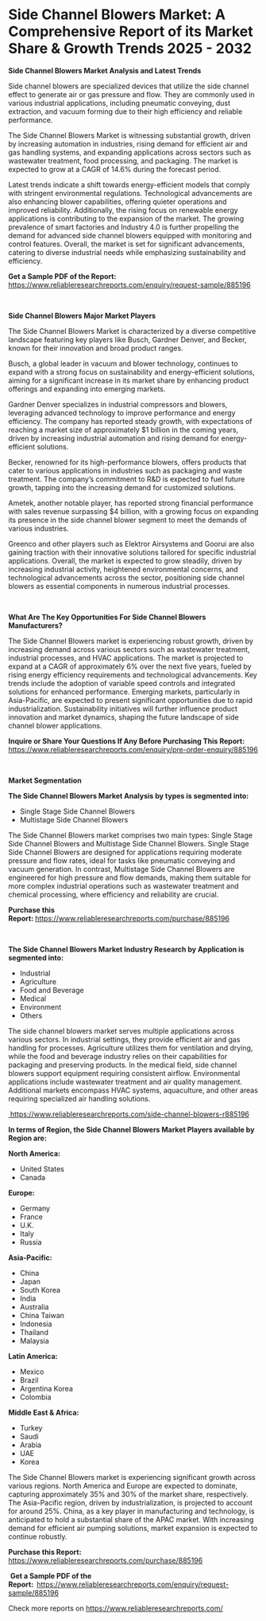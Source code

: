 <p><h1>Side Channel Blowers Market: A Comprehensive Report of its Market Share & Growth Trends 2025 - 2032</h1></p><p><strong>Side Channel Blowers Market Analysis and Latest Trends</strong></p>
<p><p>Side channel blowers are specialized devices that utilize the side channel effect to generate air or gas pressure and flow. They are commonly used in various industrial applications, including pneumatic conveying, dust extraction, and vacuum forming due to their high efficiency and reliable performance. </p><p>The Side Channel Blowers Market is witnessing substantial growth, driven by increasing automation in industries, rising demand for efficient air and gas handling systems, and expanding applications across sectors such as wastewater treatment, food processing, and packaging. The market is expected to grow at a CAGR of 14.6% during the forecast period. </p><p>Latest trends indicate a shift towards energy-efficient models that comply with stringent environmental regulations. Technological advancements are also enhancing blower capabilities, offering quieter operations and improved reliability. Additionally, the rising focus on renewable energy applications is contributing to the expansion of the market. The growing prevalence of smart factories and Industry 4.0 is further propelling the demand for advanced side channel blowers equipped with monitoring and control features. Overall, the market is set for significant advancements, catering to diverse industrial needs while emphasizing sustainability and efficiency.</p></p>
<p><strong>Get a Sample PDF of the Report:&nbsp;</strong> <a href="https://www.reliableresearchreports.com/enquiry/request-sample/885196?utm_campaign=2243&utm_medium=2&utm_source=Github&utm_content=ia&utm_term=10042025&utm_id=side-channel-blowers">https://www.reliableresearchreports.com/enquiry/request-sample/885196</a></p>
<p>&nbsp;</p>
<p><strong>Side Channel Blowers Major Market Players</strong></p>
<p><p>The Side Channel Blowers Market is characterized by a diverse competitive landscape featuring key players like Busch, Gardner Denver, and Becker, known for their innovation and broad product ranges. </p><p>Busch, a global leader in vacuum and blower technology, continues to expand with a strong focus on sustainability and energy-efficient solutions, aiming for a significant increase in its market share by enhancing product offerings and expanding into emerging markets.</p><p>Gardner Denver specializes in industrial compressors and blowers, leveraging advanced technology to improve performance and energy efficiency. The company has reported steady growth, with expectations of reaching a market size of approximately $1 billion in the coming years, driven by increasing industrial automation and rising demand for energy-efficient solutions.</p><p>Becker, renowned for its high-performance blowers, offers products that cater to various applications in industries such as packaging and waste treatment. The company’s commitment to R&D is expected to fuel future growth, tapping into the increasing demand for customized solutions.</p><p>Ametek, another notable player, has reported strong financial performance with sales revenue surpassing $4 billion, with a growing focus on expanding its presence in the side channel blower segment to meet the demands of various industries.</p><p>Greenco and other players such as Elektror Airsystems and Goorui are also gaining traction with their innovative solutions tailored for specific industrial applications. Overall, the market is expected to grow steadily, driven by increasing industrial activity, heightened environmental concerns, and technological advancements across the sector, positioning side channel blowers as essential components in numerous industrial processes.</p></p>
<p>&nbsp;</p>
<p><strong>What Are The Key Opportunities For Side Channel Blowers Manufacturers?</strong></p>
<p><p>The Side Channel Blowers market is experiencing robust growth, driven by increasing demand across various sectors such as wastewater treatment, industrial processes, and HVAC applications. The market is projected to expand at a CAGR of approximately 6% over the next five years, fueled by rising energy efficiency requirements and technological advancements. Key trends include the adoption of variable speed controls and integrated solutions for enhanced performance. Emerging markets, particularly in Asia-Pacific, are expected to present significant opportunities due to rapid industrialization. Sustainability initiatives will further influence product innovation and market dynamics, shaping the future landscape of side channel blower applications.</p></p>
<p><strong>Inquire or Share Your Questions If Any Before Purchasing This Report:</strong> <a href="https://www.reliableresearchreports.com/enquiry/pre-order-enquiry/885196?utm_campaign=2243&utm_medium=2&utm_source=Github&utm_content=ia&utm_term=10042025&utm_id=side-channel-blowers">https://www.reliableresearchreports.com/enquiry/pre-order-enquiry/885196</a></p>
<p>&nbsp;</p>
<p><strong>Market Segmentation</strong></p>
<p><strong>The Side Channel Blowers Market Analysis by types is segmented into:</strong></p>
<p><ul><li>Single Stage Side Channel Blowers</li><li>Multistage Side Channel Blowers</li></ul></p>
<p><p>The Side Channel Blowers market comprises two main types: Single Stage Side Channel Blowers and Multistage Side Channel Blowers. Single Stage Side Channel Blowers are designed for applications requiring moderate pressure and flow rates, ideal for tasks like pneumatic conveying and vacuum generation. In contrast, Multistage Side Channel Blowers are engineered for high pressure and flow demands, making them suitable for more complex industrial operations such as wastewater treatment and chemical processing, where efficiency and reliability are crucial.</p></p>
<p><strong>Purchase this Report:&nbsp;</strong><a href="https://www.reliableresearchreports.com/purchase/885196?utm_campaign=2243&utm_medium=2&utm_source=Github&utm_content=ia&utm_term=10042025&utm_id=side-channel-blowers">https://www.reliableresearchreports.com/purchase/885196</a></p>
<p>&nbsp;</p>
<p><strong>The Side Channel Blowers Market Industry Research by Application is segmented into:</strong></p>
<p><ul><li>Industrial</li><li>Agriculture</li><li>Food and Beverage</li><li>Medical</li><li>Environment</li><li>Others</li></ul></p>
<p><p>The side channel blowers market serves multiple applications across various sectors. In industrial settings, they provide efficient air and gas handling for processes. Agriculture utilizes them for ventilation and drying, while the food and beverage industry relies on their capabilities for packaging and preserving products. In the medical field, side channel blowers support equipment requiring consistent airflow. Environmental applications include wastewater treatment and air quality management. Additional markets encompass HVAC systems, aquaculture, and other areas requiring specialized air handling solutions.</p></p>
<p><a href="https://www.reliableresearchreports.com/side-channel-blowers-r885196?utm_campaign=2243&utm_medium=2&utm_source=Github&utm_content=ia&utm_term=10042025&utm_id=side-channel-blowers">&nbsp;https://www.reliableresearchreports.com/side-channel-blowers-r885196</a></p>
<p><strong>In terms of Region, the Side Channel Blowers Market Players available by Region are:</strong></p>
<p>
    <p> <strong> North America: </strong>
        <ul>
            <li>United States</li>
            <li>Canada</li>
        </ul>
        </p> 
    <p> <strong> Europe: </strong>
        <ul>
            <li>Germany</li>
            <li>France</li>
            <li>U.K.</li>
            <li>Italy</li>
            <li>Russia</li>
        </ul>
        </p> 
    <p> <strong> Asia-Pacific: </strong>
        <ul>
            <li>China</li>
            <li>Japan</li>
            <li>South Korea</li>
            <li>India</li>
            <li>Australia</li>
            <li>China Taiwan</li>
            <li>Indonesia</li>
            <li>Thailand</li>
            <li>Malaysia</li>
        </ul>
        </p> 
    <p> <strong> Latin America: </strong>
        <ul>
            <li>Mexico</li>
            <li>Brazil</li>
            <li>Argentina Korea</li>
            <li>Colombia</li>
        </ul>
        </p> 
    <p> <strong> Middle East & Africa: </strong>
        <ul>
            <li>Turkey</li>
            <li>Saudi</li>
            <li>Arabia</li>
            <li>UAE</li>
            <li>Korea</li>
        </ul>
    </p>
    </p>
<p><p>The Side Channel Blowers market is experiencing significant growth across various regions. North America and Europe are expected to dominate, capturing approximately 35% and 30% of the market share, respectively. The Asia-Pacific region, driven by industrialization, is projected to account for around 25%. China, as a key player in manufacturing and technology, is anticipated to hold a substantial share of the APAC market. With increasing demand for efficient air pumping solutions, market expansion is expected to continue robustly.</p></p>
<p><strong>Purchase this Report: </strong><a href="https://www.reliableresearchreports.com/purchase/885196?utm_campaign=2243&utm_medium=2&utm_source=Github&utm_content=ia&utm_term=10042025&utm_id=side-channel-blowers">https://www.reliableresearchreports.com/purchase/885196</a></p>
<p>&nbsp;<strong>Get a Sample PDF of the Report:&nbsp;&nbsp;</strong><a href="https://www.reliableresearchreports.com/enquiry/request-sample/885196?utm_campaign=2243&utm_medium=2&utm_source=Github&utm_content=ia&utm_term=10042025&utm_id=side-channel-blowers">https://www.reliableresearchreports.com/enquiry/request-sample/885196</a></p>
<p><strong></strong></p>
<p>Check more reports on <a href="https://www.reliableresearchreports.com/?utm_campaign=2243&utm_medium=2&utm_source=Github&utm_content=ia&utm_term=10042025&utm_id=side-channel-blowers">https://www.reliableresearchreports.com/</a></p>